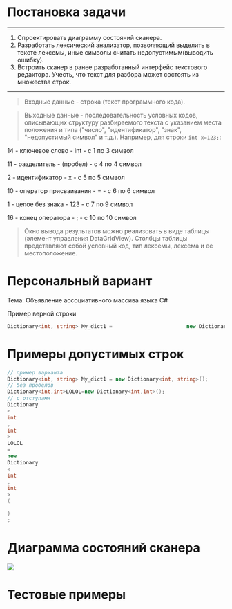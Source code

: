 # Постановка задачи
_____
1. Спроектировать диаграмму состояний сканера.
2. Разработать лексический анализатор, позволяющий выделить в тексте лексемы, иные символы считать недопустимым(выводить ошибку).
3. Встроить сканер в ранее разработанный интерфейс текстового редактора. Учесть, что текст для разбора может состоять из множества строк.
-----
>Входные данные - строка (текст программного кода).

>Выходные данные - последовательность условных кодов, описывающих структуру разбираемого текста с указанием места положения и типа ("число", "идентификатор", "знак", "недопустимый символ" и т.д.). Например, для строки `int x=123;`:

14 - ключевое слово - int - с 1 по 3 символ

11 - разделитель - (пробел) - с 4 по 4 символ

2 - идентификатор - x - с 5 по 5 символ

10 - оператор присваивания - = - с 6 по 6 символ

1 - целое без знака - 123 - с 7 по 9 символ

16 - конец оператора - ; - с 10 по 10 символ

>Окно вывода результатов можно реализовать в виде таблицы (элемент управления DataGridView). Столбцы таблицы представляют собой условный код, тип лексемы, лексема и ее местоположение.

# Персональный вариант
Тема: Объявление ассоциативного массива языка C#

Пример верной строки
```c#
Dictionary<int, string> My_dict1 =                        new Dictionary<int, string>();

```
# Примеры допустимых строк
```c#
// пример варианта
Dictionary<int, string> My_dict1 = new Dictionary<int, string>();
// без пробелов
Dictionary<int,int>LOLOL=new Dictionary<int,int>();
// c отступами
Dictionary
<
int
,
int
>
LOLOL
=
new 
Dictionary
<
int
,
int
>
(

)
;
```
# Диаграмма состояний сканера
![](https://github.com/ladnodanil/compiler/img/diagramm)
# Тестовые примеры